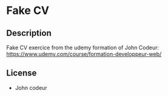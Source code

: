 # Fake CV

## Description

Fake CV exercice from the udemy formation of John Codeur: https://www.udemy.com/course/formation-developpeur-web/

## License

- John codeur
